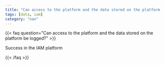 ```yaml
---
title: "Can access to the platform and the data stored on the platform be logged?"
tags: [data, iam]
category: "nan"
---
```


<!-- QUESTION -->

{{< faq question="Can access to the platform and the data stored on the platform be logged?" >}}

<!-- ANSWER -->

Success in the IAM platform

{{< /faq >}}
